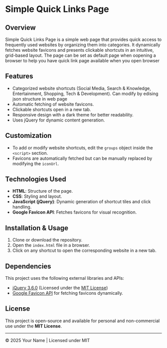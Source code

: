 # Simple Quick Links Page

## Overview
Simple Quick Links Page is a simple web page that provides quick access to frequently used websites by organizing them into categories. It dynamically fetches website favicons and presents clickable shortcuts in an intuitive, grid-based layout. The page can be set as default page when oopening a browser to help you have quick link page available when you open browser

## Features
- Categorized website shortcuts (Social Media, Search & Knowledge, Entertainment, Shopping, Tech & Development). Can modify by edising json structure in web page
- Automatic fetching of website favicons.
- Clickable shortcuts open in a new tab.
- Responsive design with a dark theme for better readability.
- Uses jQuery for dynamic content generation.

## Customization
- To add or modify website shortcuts, edit the `groups` object inside the `<script>` section.
- Favicons are automatically fetched but can be manually replaced by modifying the `iconUrl`.

## Technologies Used
- **HTML**: Structure of the page.
- **CSS**: Styling and layout.
- **JavaScript (jQuery)**: Dynamic generation of shortcut tiles and click handling.
- **Google Favicon API**: Fetches favicons for visual recognition.

## Installation & Usage
1. Clone or download the repository.
2. Open the `index.html` file in a browser.
3. Click on any shortcut to open the corresponding website in a new tab.

## Dependencies
This project uses the following external libraries and APIs:
- [jQuery 3.6.0](https://code.jquery.com/jquery-3.6.0.min.js) (Licensed under the [MIT License](https://jquery.org/license/))
- [Google Favicon API](https://www.google.com/s2/favicons) for fetching favicons dynamically.



## License
This project is open-source and available for personal and non-commercial use under the **MIT License**.

---
© 2025 Your Name | Licensed under MIT
